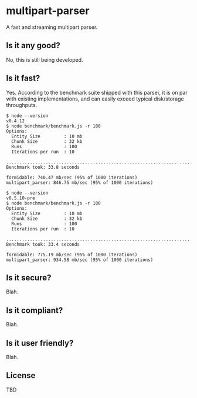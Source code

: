# multipart-parser

A fast and streaming multipart parser.

## Is it any good?

No, this is still being developed.

## Is it fast?

Yes. According to the benchmark suite shipped with this parser, it is on par
with existing implementations, and can easily exceed typical disk/storage
throughputs.

```
$ node --version
v0.4.12
$ node benchmark/benchmark.js -r 100
Options:
  Entity Size         : 10 mb
  Chunk Size          : 32 kb
  Runs                : 100
  Iterations per run  : 10

....................................................................................................
Benchmark took: 33.8 seconds

formidable: 740.47 mb/sec (95% of 1000 iterations)
multipart_parser: 846.75 mb/sec (95% of 1000 iterations)
```

```
$ node --version
v0.5.10-pre
$ node benchmark/benchmark.js -r 100
Options:
  Entity Size         : 10 mb
  Chunk Size          : 32 kb
  Runs                : 100
  Iterations per run  : 10

....................................................................................................
Benchmark took: 33.4 seconds

formidable: 775.19 mb/sec (95% of 1000 iterations)
multipart_parser: 934.58 mb/sec (95% of 1000 iterations)
```

## Is it secure?

Blah.

## Is it compliant?

Blah.

## Is it user friendly?

Blah.

## License

TBD
